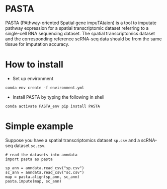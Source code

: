 # PASTA

PASTA (PAthway-oriented Spatial gene impuTAtaion) is a tool to imputate pathway expression for a spatial transcriptomic dataset referring to a single-cell RNA sequencing dataset. 
The spatial transcriptomics dataset and the corresponding reference scRNA-seq data should be from the same tissue for imputation accuracy. 

# How to install
- Set up environment 

`conda env create -f environment.yml`

- Install PASTA by typing the following in shell

`
conda activate PASTA_env
pip install PASTA
`

# Simple example
Suppose you have a spatial transcriptomics dataset `sp.csv` and a scRNA-seq dataset `sc.csv`. 
```
# read the datasets into anndata
import pasta as pasta

sp_ann = anndata.read_csv("sp.csv")
sc_ann = anndata.read_csv("sc.csv")
map = pasta.align(sp_ann, sc_ann)
pasta.impute(map, sc_ann)
```

